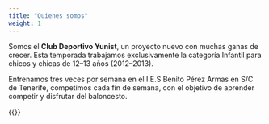 ```yaml
---
title: "Quienes somos"
weight: 1
---
```

Somos el **Club Deportivo Yunist**, un proyecto nuevo con muchas ganas de crecer. Esta temporada trabajamos exclusivamente la categoría Infantil para chicos y chicas de 12–13 años (2012–2013).

Entrenamos tres veces por semana en el I.E.S Benito Pérez Armas en S/C de Tenerife, competimos cada fin de semana, con el objetivo de aprender competir y disfrutar del baloncesto.

{{<imgx src="images/Team.jpeg" alt="Equipo 25/26" w="400" layout="solo" >}}

